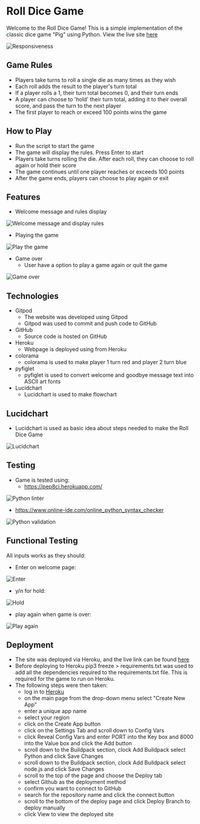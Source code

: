 # Roll Dice Game

Welcome to the Roll Dice Game! This is a simple implementation of the classic dice game "Pig" using Python. View the live site [here](https://roll-dice09-55f0f87de3ed.herokuapp.com/)

![Responsiveness](docs/project-images/roll-dice-responsiveness.png)

## Game Rules

- Players take turns to roll a single die as many times as they wish
- Each roll adds the result to the player's turn total
- If a player rolls a 1, their turn total becomes 0, and their turn ends
- A player can choose to 'hold' their turn total, adding it to their overall score, and pass the turn to the next player
- The first player to reach or exceed 100 points wins the game

## How to Play

- Run the script to start the game
- The game will display the rules. Press Enter to start
- Players take turns rolling the die. After each roll, they can choose to roll again or hold their score
- The game continues until one player reaches or exceeds 100 points
- After the game ends, players can choose to play again or exit

## Features

- Welcome message and rules display

![Welcome message and display rules](docs/project-images/roll-dice-welcome-and-rules.png)

- Playing the game

![Play the game](docs/project-images/roll-dice-game.png)

- Game over
  - User have a option to play a game again or quit the game

![Game over](docs/project-images/roll-dice-game-over.png)

## Technologies

- Gitpod
  - The website was developed using Gitpod
  - Gitpod was used to commit and push code to GitHub
- GitHub
  - Source code is hosted on GitHub
- Heroku
  - Webpage is deployed using from Heroku
- colorama
  - colorama is used to make player 1 turn red and player 2 turn blue
- pyfiglet
  - pyfiglet is used to convert welcome and goodbye message text into ASCII art fonts
- Lucidchart
  - Lucidchart is used to make flowchart

## Lucidchart

- Lucidchart is used as basic idea about steps needed to make the Roll Dice Game

![Lucidchart](docs/project-images/roll-dice-lucidchart.png)

## Testing

- Game is tested using:
  - https://pep8ci.herokuapp.com/

![Python linter](docs/validation-images/python-linter-roll-dice.png)

  - https://www.online-ide.com/online_python_syntax_checker

![Python validation](docs/validation-images/python-validator-roll-dice.png)

## Functional Testing
All inputs works as they should:

- Enter on welcome page:

![Enter](docs/validation-images/roll-dice-enter.png)
  
- y/n for hold:

![Hold](docs/validation-images/roll-dice-hold.png)

- play again when game is over:

![Play again](docs/validation-images/roll-dice-play-again.png)

## Deployment

- The site was deployed via Heroku, and the live link can be found [here](https://roll-dice09-55f0f87de3ed.herokuapp.com/) 
- Before deploying to Heroku pip3 freeze > requirements.txt was used to add all the dependencies required to the requirements.txt file. This is required for the game to run on Heroku.
- The following steps were then taken:
    - log in to [Heroku](https://id.heroku.com/login)
    - on the main page from the drop-down menu select "Create New App"
    - enter a unique app name
    - select your region
    - click on the Create App button
    - click on the Settings Tab and scroll down to Config Vars
    - click Reveal Config Vars and enter PORT into the Key box and 8000 into the Value box and click the Add button
    - scroll down to the Buildpack section, clock Add Buildpack select Python and click Save Changes
    - scroll down to the Buildpack section, clock Add Buildpack select node.js and click Save Changes
    - scroll to the top of the page and choose the Deploy tab
    - select Github as the deployment method
    - confirm you want to connect to GitHub
    - search for the repository name and click the connect button
    - scroll to the bottom of the deploy page and click Deploy Branch to deploy manually
    - click View to view the deployed site
